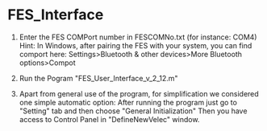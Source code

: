 # FES_Interface
1) Enter the FES COMPort number in FESCOMNo.txt (for instance: COM4) 
 Hint: In Windows, after pairing the FES with your system, you can find comport here:
 Settings>Bluetooth & other devices>More Bluetooth options>Compot

2) Run the Pogram "FES_User_Interface_v_2_12.m"

3) Apart from general use of the program, for simplification we considered one simple automatic option:
After running the program just go to "Setting" tab and then choose "General Initialization" Then you have access to 
Control Panel in "DefineNewVelec" window. 
